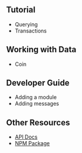## Tutorial

- Querying
- Transactions

## Working with Data

- Coin

## Developer Guide

- Adding a module
- Adding messages

## Other Resources

- [API Docs](https://terra-project.github.io/terra.js/)
- [NPM Package](https://www.npmjs.com/package/@terra-money/terra.js)